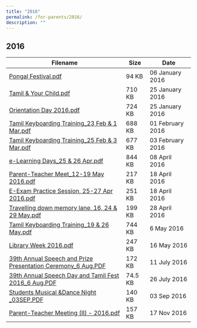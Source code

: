 ```yaml
---
title: "2016"
permalink: /for-parents/2016/
description: ""
---
```

## 2016



| Filename                                                     | Size    | Date             |
|--------------------------------------------------------------|---------|------------------|
| [Pongal Festival.pdf](/files/Pongal-Festival-2016.pdf)                                    | 94 KB   | 06 January 2016  |
| [Tamil & Your Child.pdf](/files/Tamil-Your-Child.pdf)                                      | 710 KB  | 25 January 2016  |
| [Orientation Day 2016.pdf](/files/Orientation-Day-2016.pdf)                                     | 724 KB  | 25 January 2016  |
| [Tamil Keyboarding Training_23 Feb & 1 Mar.pdf](/files/Tamil-Keyboarding-Training_23-Feb-1-Mar.pdf)                | 688 KB  | 01 February 2016 |
| [Tamil Keyboarding Training_25 Feb & 3 Mar.pdf](/files/Tamil-Keyboarding-Training_25-Feb-3-Mar.pdf)                | 677 KB  | 03 February 2016 |
| [e-Learning Days_25 & 26 Apr.pdf](/files/e-Learning-Days_25-26-Apr.pdf)                             | 844 KB  | 08 April 2016    |
| [Parent-Teacher Meet_12-19 May 2016.pdf](/files/Parent-Teacher-Meet_12-19-May-2016.pdf)                       | 217 KB  | 18 April 2016    |
| [E-Exam Practice Session, 25-27 Apr 2016.pdf](/files/E-Exam-Practice-Session-25-27-Apr-2016.pdf)                  | 251 KB  | 18 April 2016    |
| [Travelling down memory lane, 16, 24 & 29 May.pdf](/files/Travelling-down-memory-lane-16-24-29-May.pdf)            | 199 KB  | 28 April 2016    |
| [Tamil Keyboarding Training_19 & 26 May.pdf](/files/Tamil-Keyboarding-Training_19-26-May.pdf)                   | 744 KB  | 6 May 2016       |
| [Library Week 2016.pdf](/files/Library-Week-2016.pdf)                                        | 247 KB  | 16 May 2016      |
| [39th Annual Speech and Prize Presentation Ceremony_6 Aug.PDF](/files/39th-Annual-Speech-and-Prize-Presentation-Ceremony_6-Aug.pdf) | 172 KB  | 11 July 2016     |
| [39th Annual Speech Day and Tamil Fest 2016_6 Aug.PDF](/files/39th-Annual-Speech-Day-and-Tamil-Fest-2016_6-Aug.pdf)         | 74.5 KB | 26 July 2016     |
| [Students Musical &Dance Night _03SEP.PDF](/files/Students-Musical-Dance-Night-_03SEP.pdf)                    | 140 KB  | 03 Sep 2016      |
| [Parent-Teacher Meeting (II) - 2016.pdf](/files/Parent-Teacher-Meeting-II-2016.pdf)                       | 157 KB  | 17 Nov 2016      |